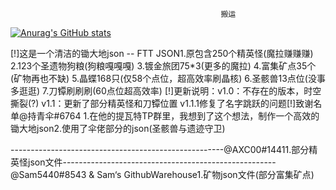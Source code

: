                                                    搬运
                                                   
[![Anurag's GitHub stats](https://github-readme-stats.vercel.app/api?username=kevinkong1999)](https://github.com/anuraghazra/github-readme-stats)

[!]这是一个清洁的锄大地json --
 FTT JSON1.原包含250个精英怪(魔拉赚赚赚)
2.123个圣遗物狗粮(狗粮嘎嘎嘎)
3.镀金旅团75*3(更多的魔拉)
4.富集矿点35个(矿物再也不缺)
5.晶蝶168只(仅58个点位，超高效率刷晶核)
6.圣骸兽13点位(没事多逛逛)
7.刀镡刷刷刷(60点位超高效率)
[!]更新说明：v1.0：不存在的版本，时空撕裂(?)
v1.1：更新了部分精英怪和刀镡位置
v1.1.1修复了名字跳跃的问题[!]致谢名单@持青伞#6764 
1.在他的提瓦特TP群里，我想到了这个想法，制作一个高效的锄大地json2.使用了伞佬部分的json(圣骸兽与遗迹守卫)

-----------------------------------------------------@AXC00#14411.部分精英怪json文件-----------------------------------------------------
@Sam5440#8543 & Sam‘s GithubWarehouse1.矿物json文件(部分富集矿点)
